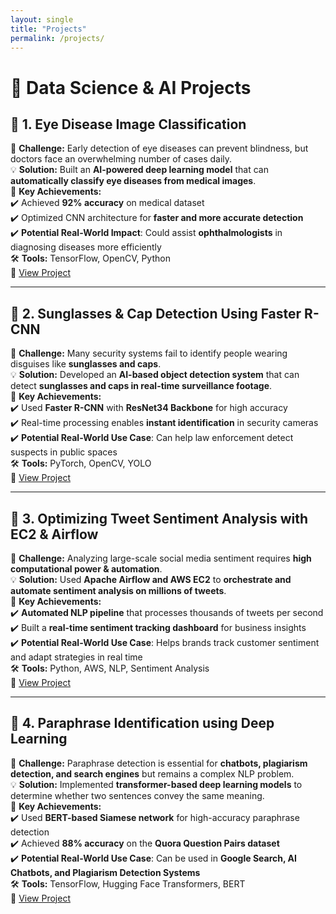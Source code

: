 ```yaml
---
layout: single
title: "Projects"
permalink: /projects/
---
```


# 🔬 Data Science & AI Projects  

## 📌 **1. Eye Disease Image Classification**  
🔹 **Challenge:** Early detection of eye diseases can prevent blindness, but doctors face an overwhelming number of cases daily.  
💡 **Solution:** Built an **AI-powered deep learning model** that can **automatically classify eye diseases from medical images**.  
🚀 **Key Achievements:**  
✔️ Achieved **92% accuracy** on medical dataset  
✔️ Optimized CNN architecture for **faster and more accurate detection**  
✔️ **Potential Real-World Impact**: Could assist **ophthalmologists** in diagnosing diseases more efficiently  
🛠 **Tools:** TensorFlow, OpenCV, Python  
🔗 [View Project](https://github.com/LokeshChowdary1999/Eye-Disease-Image-Classification)  

---

## 📌 **2. Sunglasses & Cap Detection Using Faster R-CNN**  
🔹 **Challenge:** Many security systems fail to identify people wearing disguises like **sunglasses and caps**.  
💡 **Solution:** Developed an **AI-based object detection system** that can detect **sunglasses and caps in real-time surveillance footage**.  
🚀 **Key Achievements:**  
✔️ Used **Faster R-CNN** with **ResNet34 Backbone** for high accuracy  
✔️ Real-time processing enables **instant identification** in security cameras  
✔️ **Potential Real-World Use Case**: Can help law enforcement detect suspects in public spaces  
🛠 **Tools:** PyTorch, OpenCV, YOLO  
🔗 [View Project](https://github.com/LokeshChowdary1999/Sunglasses-Cap-Detection)  

---

## 📌 **3. Optimizing Tweet Sentiment Analysis with EC2 & Airflow**  
🔹 **Challenge:** Analyzing large-scale social media sentiment requires **high computational power & automation**.  
💡 **Solution:** Used **Apache Airflow and AWS EC2** to **orchestrate and automate sentiment analysis on millions of tweets**.  
🚀 **Key Achievements:**  
✔️ **Automated NLP pipeline** that processes thousands of tweets per second  
✔️ Built a **real-time sentiment tracking dashboard** for business insights  
✔️ **Potential Real-World Use Case**: Helps brands track customer sentiment and adapt strategies in real time  
🛠 **Tools:** Python, AWS, NLP, Sentiment Analysis  
🔗 [View Project](https://github.com/LokeshChowdary1999/DistributedAndScalableDataEngineeringTeam14FinalProject)  

---

## 📌 **4. Paraphrase Identification using Deep Learning**  
🔹 **Challenge:** Paraphrase detection is essential for **chatbots, plagiarism detection, and search engines** but remains a complex NLP problem.  
💡 **Solution:** Implemented **transformer-based deep learning models** to determine whether two sentences convey the same meaning.  
🚀 **Key Achievements:**  
✔️ Used **BERT-based Siamese network** for high-accuracy paraphrase detection  
✔️ Achieved **88% accuracy** on the **Quora Question Pairs dataset**  
✔️ **Potential Real-World Use Case**: Can be used in **Google Search, AI Chatbots, and Plagiarism Detection Systems**  
🛠 **Tools:** TensorFlow, Hugging Face Transformers, BERT  
🔗 [View Project](https://github.com/LokeshChowdary1999/Paraphrase-Identification-Deep-Learning)   
